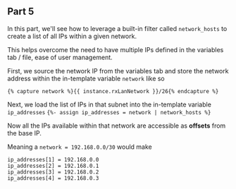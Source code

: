 ## Part 5


In this part, we'll see how to leverage a built-in filter called `network_hosts` to create a list of all IPs within a given network.

This helps overcome the need to have multiple IPs defined in the variables tab / file, ease of user management.

First, we source the network IP from the variables tab and store the network address within the in-template variable `network` like so

`{% capture network %}{{ instance.rxLanNetwork }}/26{% endcapture %}`

Next, we load the list of IPs in that subnet into the in-template variable `ip_addresses`
`{%- assign ip_addresses = network | network_hosts %}`

Now all the IPs available within that network are accessible as **offsets** from the base IP.

Meaning a `network = 192.168.0.0/30` would make

```
ip_addresses[1] = 192.168.0.0
ip_addresses[2] = 192.168.0.1
ip_addresses[3] = 192.168.0.2
ip_addresses[4] = 192.168.0.3
```
